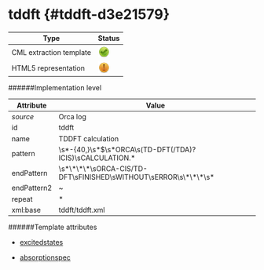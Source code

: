 # tddft {#tddft-d3e21579}


| Type                                                                                                                                                | Status                                                                                                                                              |
|----|----|
| CML extraction template                                                                                                                             | ![](/imgs/Total.png)                                                                                                                                |
| HTML5 representation                                                                                                                                | ![](/imgs/Partial.png)                                                                                                                              |

######Implementation level

| Attribute                                                                                                                                           | Value                                                                                                                                               |
|----|----|
| *source*                                                                                                                                            | Orca log                                                                                                                                            |
| id                                                                                                                                                  | tddft                                                                                                                                               |
| name                                                                                                                                                | TDDFT calculation                                                                                                                                   |
| pattern                                                                                                                                             | \\s\*-{40,}\\s\*\$\\s\*ORCA\\s(TD-DFT(/TDA)?ICIS)\\sCALCULATION.\*                                                                                  |
| endPattern                                                                                                                                          | \\s\*\\\*\\\*\\\*\\sORCA-CIS/TD-DFT\\sFINISHED\\sWITHOUT\\sERROR\\s\\\*\\\*\\\*\\s\*                                                                |
| endPattern2                                                                                                                                         | \~                                                                                                                                                  |
| repeat                                                                                                                                              | \*                                                                                                                                                  |
| xml:base                                                                                                                                            | tddft/tddft.xml                                                                                                                                     |

######Template attributes

-   [excitedstates](/out/md/cml/orca_log/excitedstates-d3e21583.md)

<!-- -->

-   [absorptionspec](/out/md/cml/orca_log/absorptionspec-d3e21910.md)


